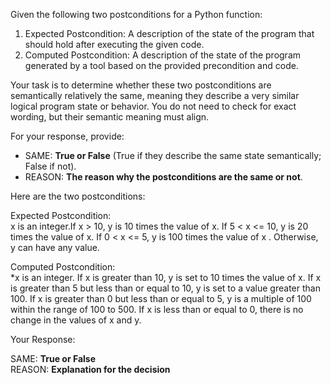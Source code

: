 
Given the following two postconditions for a Python function:

1. Expected Postcondition: A description of the state of the program that should hold after executing the given code.
2. Computed Postcondition: A description of the state of the program generated by a tool based on the provided precondition and code.

Your task is to determine whether these two postconditions are semantically relatively the same, meaning they describe a very similar logical program state or behavior. You do not need to check for exact wording, but their semantic meaning must align.

For your response, provide:

- SAME: **True or False** (True if they describe the same state semantically; False if not).
- REASON: **The reason why the postconditions are the same or not**.

Here are the two postconditions:

Expected Postcondition:  
x is an integer.If x > 10, y is 10 times the value of x. If 5 < x <= 10, y is 20 times the value of x. If 0 < x <= 5, y is 100 times the value of x . Otherwise, y can have any value.

Computed Postcondition:  
*x is an integer. If x is greater than 10, y is set to 10 times the value of x. If x is greater than 5 but less than or equal to 10, y is set to a value greater than 100. If x is greater than 0 but less than or equal to 5, y is a multiple of 100 within the range of 100 to 500. If x is less than or equal to 0, there is no change in the values of x and y.

Your Response: 

SAME: **True or False**  
REASON: **Explanation for the decision**

